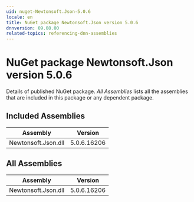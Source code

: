 ```yaml
---
uid: nuget-Newtonsoft.Json-5.0.6
locale: en
title: NuGet package Newtonsoft.Json version 5.0.6
dnnversion: 09.08.00
related-topics: referencing-dnn-assemblies
---
```


# NuGet package Newtonsoft.Json version 5.0.6
Details of published NuGet package.
*All Assemblies* lists all the assemblies that are included in this package or any dependent package.

## Included Assemblies

|Assembly|Version|
|---|---|
|Newtonsoft.Json.dll|5.0.6.16206|

## All Assemblies

|Assembly|Version|
|---|---|
|Newtonsoft.Json.dll|5.0.6.16206|


